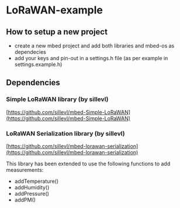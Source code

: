 # LoRaWAN-example


## How to setup a new project
+ create a new mbed project and add both libraries and mbed-os as dependecies
+ add your keys and pin-out in a settings.h file (as per example in settings.example.h)


## Dependencies

### Simple LoRaWAN library (by sillevl)

[https://github.com/sillevl/mbed-Simple-LoRaWAN](https://github.com/sillevl/mbed-Simple-LoRaWAN)

### LoRaWAN Serialization library (by sillevl)

[https://github.com/sillevl/mbed-lorawan-serialization](https://github.com/sillevl/mbed-lorawan-serialization)

This library has been extended to use the following functions to add measurements:
+ addTemperature()
+ addHumidity()
+ addPressure()
+ addPM()